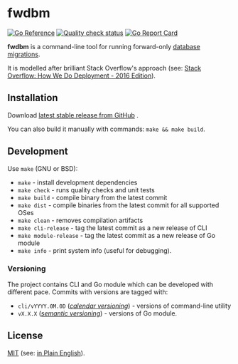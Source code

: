 # fwdbm

[![Go Reference](https://pkg.go.dev/badge/github.com/macie/fwdbm.svg)](https://pkg.go.dev/github.com/macie/fwdbm)
[![Quality check status](https://github.com/macie/fwdbm/actions/workflows/check.yml/badge.svg)](https://github.com/macie/fwdbm/actions/workflows/check.yml)
[![Go Report Card](https://goreportcard.com/badge/github.com/macie/fwdbm)](https://goreportcard.com/report/github.com/macie/fwdbm)

**fwdbm** is a command-line tool for running forward-only [database migrations](https://en.wikipedia.org/wiki/Schema_migration).

It is modelled after brilliant Stack Overflow's approach (see: [Stack Overflow: How We Do Deployment - 2016 Edition](https://nickcraver.com/blog/2016/05/03/stack-overflow-how-we-do-deployment-2016-edition/#database-migrations)).

## Installation

Download [latest stable release from GitHub](https://github.com/macie/fwdbm/releases/latest) .

You can also build it manually with commands: `make && make build`.

## Development

Use `make` (GNU or BSD):

- `make` - install development dependencies
- `make check` - runs quality checks and unit tests
- `make build` - compile binary from the latest commit
- `make dist` - compile binaries from the latest commit for all supported OSes
- `make clean` - removes compilation artifacts
- `make cli-release` - tag the latest commit as a new release of CLI
- `make module-release` - tag the latest commit as a new release of Go module
- `make info` - print system info (useful for debugging).

### Versioning

The project contains CLI and Go module which can be developed with different
pace. Commits with versions are tagged with:
- `cli/vYYYY.0M.0D` (_[calendar versioning](https://calver.org/)_) - versions of command-line utility
- `vX.X.X` (_[semantic versioning](https://semver.org/)_) - versions of Go module.

## License

[MIT](./LICENSE) (see: [in Plain English](https://www.tldrlegal.com/license/mit-license)).
